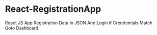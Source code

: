 # React-RegistrationApp
React JS App Registration Data in JSON And Login if Crendentials Match Goto Dashboard.
